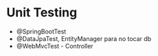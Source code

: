 # Unit Testing
- @SpringBootTest
- @DataJpaTest, EntityManager para no tocar db
- @WebMvcTest - Controller
